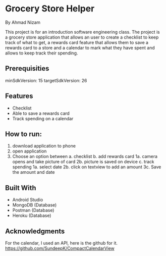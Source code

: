 # Grocery Store Helper

By Ahmad Nizam

This project is for an introduction software engineering class. The project is a grocery store application that allows an user to create a checklist to keep track of what to get, a rewards card feature that allows them to save a rewards card to a store and a calendar to mark what they have spent and allows to keep track their spending. 

## Prerequisities
minSdkVersion: 15
targetSdkVersion: 26

## Features

- Checklist
- Able to save a rewards card 
- Track spending on a calendar

## How to run:
1. download application to phone
2. open application
3. Choose an option between 
	a. checklist
	b. add rewards card
		1a. camera opens and take picture of card
		2b. picture is saved on device 
	c. track spending
		1a. select date 
		2b. click on textview to add an amount
		3c. Save the amount and date

## Built With

- Android Studio
- MongoDB (Database)
- Postman (Database)
- Heroku  (Database)

## Acknowledgments
For the calendar, I used an API, here is the github for it.
https://github.com/SundeepK/CompactCalendarView


